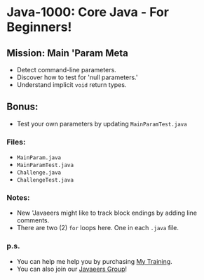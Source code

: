 # Java-1000: Core Java - For Beginners!

## Mission: Main 'Param Meta
* Detect command-line parameters.
* Discover how to test for 'null parameters.'
* Understand implicit `void` return types.

## Bonus:
* Test your own parameters by updating `MainParamTest.java`

### Files:
* `MainParam.java`
* `MainParamTest.java`
* `Challenge.java`
* `ChallengeTest.java`

### Notes:
- New 'Javaeers might like to track block endings by adding line comments.
- There are two (2) `for` loops here. One in each `.java` file.

### p.s.
* You can help me help you by purchasing [My Training](https://www.udemy.com/course/how-to-java).
* You can also join our [Javaeers Group](https://www.facebook.com/JavaVideos9000/)!


